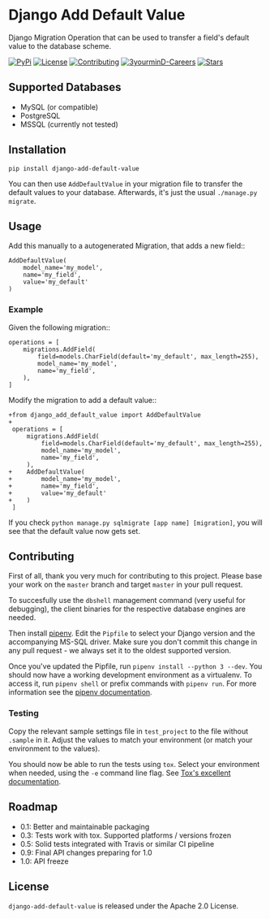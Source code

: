 Django Add Default Value
========================

Django Migration Operation that can be used to transfer a field's default value
to the database scheme.

[![PyPi](https://img.shields.io/pypi/v/django-add-default-value.svg?branch=master)](https://pypi.python.org/pypi/django-add-default-value/)
[![License](https://img.shields.io/github/license/3yourmind/django-add-default-value.svg)](./LICENSE)
[![Contributing](https://img.shields.io/badge/PR-welcome-green.svg)](https://github.com/3YOURMIND/django-add-default-value/pulls)
[![3yourminD-Careers](https://img.shields.io/badge/3YOURMIND-Hiring-brightgreen.svg)](https://www.3yourmind.com/career)
[![Stars](https://img.shields.io/github/stars/3YOURMIND/django-add-default-value.svg?style=social&label=Stars)](https://github.com/3YOURMIND/django-add-default-value/stargazers)


Supported Databases
------------

* MySQL (or compatible)
* PostgreSQL
* MSSQL (currently not tested)

Installation
------------
`pip install django-add-default-value`

You can then use ``AddDefaultValue`` in your migration file to transfer the default
values to your database. Afterwards, it's just the usual ``./manage.py migrate``.

Usage
-----

Add this manually to a autogenerated Migration, that adds a new field::

    AddDefaultValue(
        model_name='my_model',
        name='my_field',
        value='my_default'
    )


### Example

Given the following migration::

    operations = [
        migrations.AddField(
            field=models.CharField(default='my_default', max_length=255),
            model_name='my_model',
            name='my_field',
        ),
    ]

Modify the migration to add a default value::


    +from django_add_default_value import AddDefaultValue
    +
     operations = [
         migrations.AddField(
             field=models.CharField(default='my_default', max_length=255),
             model_name='my_model',
             name='my_field',
         ),
    +    AddDefaultValue(
    +        model_name='my_model',
    +        name='my_field',
    +        value='my_default'
    +    )
     ]

If you check ``python manage.py sqlmigrate [app name] [migration]``,
you will see that the default value now gets set.

Contributing
------------

First of all, thank you very much for contributing to this project. Please base
your work on the ``master`` branch and target ``master`` in your pull request.

To succesfully use the `dbshell` management command (very useful for debugging),
the client binaries for the respective database engines are needed.

Then install [pipenv](https://pipenv.readthedocs.io/en/latest/install/#installing-pipenv).
Edit the `Pipfile` to select your Django version and the accompanying MS-SQL
driver. Make sure you don't commit this change in any pull request - we always
set it to the oldest supported version.

Once you've updated the Pipfile, run `pipenv install --python 3 --dev`. You
should now have a working development environment as a virtualenv. To access it,
run `pipenv shell` or prefix commands with `pipenv run`. For more information
see the [pipenv documentation](https://pipenv.readthedocs.io/en/latest/basics/).

### Testing
Copy the relevant sample settings file in `test_project` to the file without
 `.sample` in it. Adjust the values to match your environment (or match your
environment to the values).

You should now be able to run the tests using `tox`. Select your environment
when needed, using the `-e` command line flag. See
[Tox's excellent documentation](https://preview.tinyurl.com/y3faq6ab).

Roadmap
-------
- 0.1: Better and maintainable packaging
- 0.3: Tests work with tox. Supported platforms / versions frozen
- 0.5: Solid tests integrated with Travis or similar CI pipeline
- 0.9: Final API changes preparing for 1.0
- 1.0: API freeze

License
-------

``django-add-default-value`` is released under the Apache 2.0 License.


